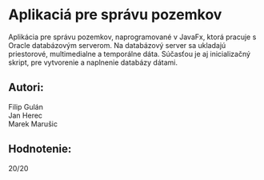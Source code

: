 # Aplikaciá pre správu pozemkov

Aplikácia pre správu pozemkov, naprogramované v JavaFx, ktorá pracuje s Oracle databázovým serverom. Na databázový server sa ukladajú priestorové, multimedialne a temporálne dáta. Súčasťou je aj inicializačný skript, pre vytvorenie a naplnenie databázy dátami. 

Autori:
--
Filip Gulán  
Jan Herec  
Marek Marušic

Hodnotenie:
--
20/20
